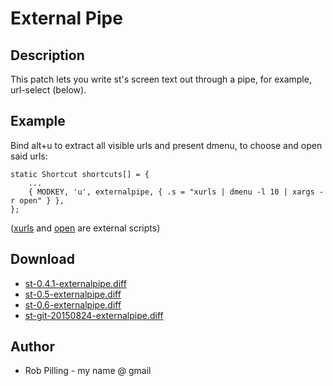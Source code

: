 External Pipe
=============

Description
-----------

This patch lets you write st's screen text out through a pipe, for example,
url-select (below).

Example
-------

Bind alt+u to extract all visible urls and present dmenu, to choose and open
said urls:

	static Shortcut shortcuts[] = {
		...
		{ MODKEY, 'u', externalpipe, { .s = "xurls | dmenu -l 10 | xargs -r open" } },
	};


([xurls][1] and [open][2] are external scripts)


Download
--------

* [st-0.4.1-externalpipe.diff][0]
* [st-0.5-externalpipe.diff][3]
* [st-0.6-externalpipe.diff][4]
* [st-git-20150824-externalpipe.diff][5]

[0]: st-0.4.1-externalpipe.diff
[1]: https://raw.github.com/bobrippling/perlbin/master/xurls
[2]: https://github.com/bobrippling/open
[3]: http://witsquash.com/~marty/st-0.5-externalpipe.diff
[4]: st-0.6-externalpipe.diff
[5]: st-git-20150824-externalpipe.diff


Author
------

 * Rob Pilling - my name @ gmail
